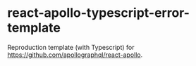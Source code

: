 # react-apollo-typescript-error-template

Reproduction template (with Typescript) for https://github.com/apollographql/react-apollo.
